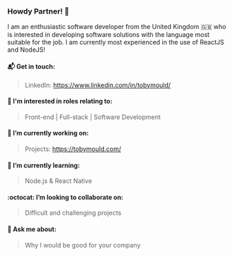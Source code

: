 ### Howdy Partner! 👋
I am an enthusiastic software developer from the United Kingdom :uk: who is interested in developing software solutions with the language most suitable for the job. I am currently most experienced in the use of ReactJS and NodeJS!

#### 📬 Get in touch: 
> LinkedIn: https://www.linkedin.com/in/tobymould/

#### 👷 I'm interested in roles relating to:
> Front-end | Full-stack | Software Development

#### 🔭 I’m currently working on:
> Projects: https://tobymould.com/

#### 🌱 I’m currently learning: 
> Node.js & React Native

#### :octocat: I’m looking to collaborate on:
> Difficult and challenging projects 

#### 💬 Ask me about:
> Why I would be good for your company


<!--
**tobymould/tobymould** is a ✨ _special_ ✨ repository because its `README.md` (this file) appears on your GitHub profile.

Here are some ideas to get you started:

- 🔭 I’m currently working on ...
- 🌱 I’m currently learning ...
- 👯 I’m looking to collaborate on ...
- 🤔 I’m looking for help with ...
- 💬 Ask me about ...
- 📫 How to reach me: ...
- 😄 Pronouns: ...
- ⚡ Fun fact: ...
-->
